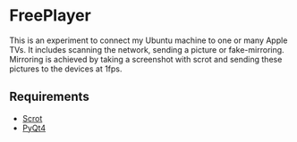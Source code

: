 FreePlayer
==========
This is an experiment to connect my Ubuntu machine to one or many
Apple TVs. It includes scanning the network, sending a picture or fake-mirroring.
Mirroring is achieved by taking a screenshot with scrot and sending these pictures
to the devices at 1fps.

## Requirements
- [Scrot](http://linuxbrit.co.uk/scrot/)
- [PyQt4](https://wiki.python.org/moin/PyQt)

